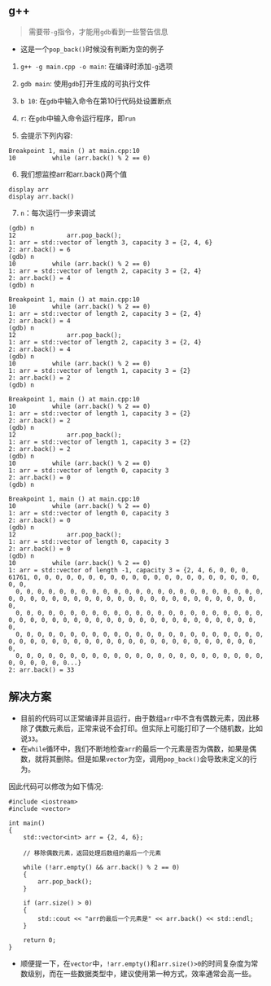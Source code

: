 ## g++
> 需要带`-g`指令，才能用`gdb`看到一些警告信息

- 这是一个`pop_back()`时候没有判断为空的例子

1. `g++ -g main.cpp -o main`: 在编译时添加`-g`选项

2. `gdb main`: 使用`gdb`打开生成的可执行文件

3. `b 10`: 在`gdb`中输入命令在第10行代码处设置断点

4. `r`: 在`gdb`中输入命令运行程序，即`run`

5. 会提示下列内容:
```
Breakpoint 1, main () at main.cpp:10
10          while (arr.back() % 2 == 0)
```
6. 我们想监控arr和arr.back()两个值
```
display arr
display arr.back()
```

7. `n`：每次运行一步来调试


```
(gdb) n
12              arr.pop_back();
1: arr = std::vector of length 3, capacity 3 = {2, 4, 6}
2: arr.back() = 6
(gdb) n
10          while (arr.back() % 2 == 0)
1: arr = std::vector of length 2, capacity 3 = {2, 4}
2: arr.back() = 4
(gdb) n

Breakpoint 1, main () at main.cpp:10
10          while (arr.back() % 2 == 0)
1: arr = std::vector of length 2, capacity 3 = {2, 4}
2: arr.back() = 4
(gdb) n
12              arr.pop_back();
1: arr = std::vector of length 2, capacity 3 = {2, 4}
2: arr.back() = 4
(gdb) n
10          while (arr.back() % 2 == 0)
1: arr = std::vector of length 1, capacity 3 = {2}
2: arr.back() = 2
(gdb) n

Breakpoint 1, main () at main.cpp:10
10          while (arr.back() % 2 == 0)
1: arr = std::vector of length 1, capacity 3 = {2}
2: arr.back() = 2
(gdb) n
12              arr.pop_back();
1: arr = std::vector of length 1, capacity 3 = {2}
2: arr.back() = 2
(gdb) n
10          while (arr.back() % 2 == 0)
1: arr = std::vector of length 0, capacity 3
2: arr.back() = 0
(gdb) n

Breakpoint 1, main () at main.cpp:10
10          while (arr.back() % 2 == 0)
1: arr = std::vector of length 0, capacity 3
2: arr.back() = 0
(gdb) n
12              arr.pop_back();
1: arr = std::vector of length 0, capacity 3
2: arr.back() = 0
(gdb) n
10          while (arr.back() % 2 == 0)
1: arr = std::vector of length -1, capacity 3 = {2, 4, 6, 0, 0, 0, 61761, 0, 0, 0, 0, 0, 0, 0, 0, 0, 0, 0, 0, 0, 0, 0, 0, 0, 0, 0, 0, 0, 0, 0, 
  0, 0, 0, 0, 0, 0, 0, 0, 0, 0, 0, 0, 0, 0, 0, 0, 0, 0, 0, 0, 0, 0, 0, 0, 0, 0, 0, 0, 0, 0, 0, 0, 0, 0, 0, 0, 0, 0, 0, 0, 0, 0, 0, 0, 0, 0, 0, 
  0, 0, 0, 0, 0, 0, 0, 0, 0, 0, 0, 0, 0, 0, 0, 0, 0, 0, 0, 0, 0, 0, 0, 0, 0, 0, 0, 0, 0, 0, 0, 0, 0, 0, 0, 0, 0, 0, 0, 0, 0, 0, 0, 0, 0, 0, 0, 
  0, 0, 0, 0, 0, 0, 0, 0, 0, 0, 0, 0, 0, 0, 0, 0, 0, 0, 0, 0, 0, 0, 0, 0, 0, 0, 0, 0, 0, 0, 0, 0, 0, 0, 0, 0, 0, 0, 0, 0, 0, 0, 0, 0, 0, 0, 0, 
  0, 0, 0, 0, 0, 0, 0, 0, 0, 0, 0, 0, 0, 0, 0, 0, 0, 0, 0, 0, 0, 0, 0, 0, 0, 0, 0, 0, 0...}
2: arr.back() = 33

```

## 解决方案

- 目前的代码可以正常编译并且运行，由于数组`arr`中不含有偶数元素，因此移除了偶数元素后，正常来说不会打印。但实际上可能打印了一个随机数，比如说`33`。
- 在`while`循环中，我们不断地检查`arr`的最后一个元素是否为偶数，如果是偶数，就将其删除。但是如果`vector`为空，调用`pop_back()`会导致未定义的行为。

因此代码可以修改为如下情况:

```
#include <iostream>
#include <vector>

int main()
{
    std::vector<int> arr = {2, 4, 6};

    // 移除偶数元素，返回处理后数组的最后一个元素

    while (!arr.empty() && arr.back() % 2 == 0)
    {
        arr.pop_back();
    }

    if (arr.size() > 0)
    {
        std::cout << "arr的最后一个元素是" << arr.back() << std::endl;
    }

    return 0;
}

```

- 顺便提一下，在`vector`中，`!arr.empty()`和`arr.size()>0`的时间复杂度为常数级别，而在一些数据类型中，建议使用第一种方式，效率通常会高一些。